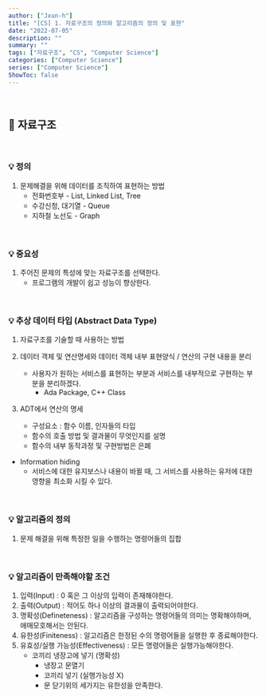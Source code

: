 ```yaml
---
author: ["Jxun-h"]
title: "[CS] 1. 자료구조의 정의와 알고리즘의 정의 및 표현"
date: "2022-07-05"
description: ""
summary: ""
tags: ["자료구조", "CS", "Computer Science"]
categories: ["Computer Science"]
series: ["Computer Science"]
ShowToc: false
---
```


<br>

## 📌 자료구조

<br>

### 💡 정의

1.  문제해결을 위해 데이터를 조직하여 표현하는 방법
    -   전화번호부 - List, Linked List, Tree
    -   수강신청, 대기열 - Queue
    -   지하철 노선도 - Graph

<br>

### 💡 중요성

1.  주어진 문제의 특성에 맞는 자료구조를 선택한다.
    -   프로그램의 개발이 쉽고 성능이 향상한다.

<br>

### 💡 추상 데이터 타입 (Abstract Data Type)

1.  자료구조를 기술할 때 사용하는 방법

2.  데이터 객체 및 연산명세와 데이터 객체 내부 표현양식 / 연산의 구현 내용을 분리
    -   사용자가 원하는 서비스를 표현하는 부분과 서비스를 내부적으로 구현하는 부분을 분리하겠다.
        -   Ada Package, C++ Class

3.  ADT에서 연산의 명세
    -   구성요소 : 함수 이름, 인자들의 타입
    -   함수의 호출 방법 및 결과물이 무엇인지를 설명
    -   함수의 내부 동작과정 및 구현방법은 은폐

-   Information hiding
    -   서비스에 대한 유지보스나 내용이 바뀔 때, 그 서비스를 사용하는 유저에 대한 영향을 최소화 시킬 수 있다.

<br>

### 💡 알고리즘의 정의

1.  문제 해결을 위해 특정한 일을 수행하는 명령어들의 집합

<br>

### 💡 알고리즘이 만족해야할 조건

1.  입력(Input) : 0 혹은 그 이상의 입력이 존재해야한다.
2.  출력(Output) : 적어도 하나 이상의 결과물이 출력되어야한다.
3.  명확성(Defineteness) : 알고리즘을 구성하는 명령어들의 의미는 명확해야하며, 애매모호해서는 안된다.
4.  유한성(Finiteness) : 알고리즘은 한정된 수의 명령어들을 실행한 후 종료해야한다.
5.  유효성/실행 가능성(Effectiveness) : 모든 명령어들은 실행가능해야한다.
    -   코끼리 냉장고에 넣기 (명확성)
        -   냉장고 문열기
        -   코끼리 넣기 (실행가능성 X)
        -   문 닫기위의 세가지는 유한성을 만족한다.